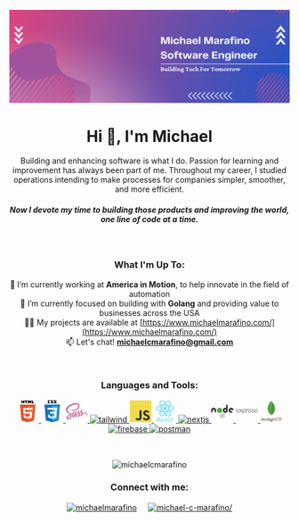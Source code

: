 ![](https://github.com/michaelcmarafino/michaelcmarafino/blob/main/michaelMarafino.png)
<br>

<h1 align="center">Hi 👋, I'm Michael</h1>
<p align="center">Building and enhancing software is what I do. Passion for learning and improvement has always been part of me. Throughout my career, I studied operations intending to make processes for companies simpler, smoother, and more efficient.
</p>
<h5 align="center">
Now I devote my time to building those products and improving the world, one line of code at a time.
</h5>

<br>
<div align="center">
<h3 align="center">What I'm Up To:</h3>

🔭 I’m currently working at **America in Motion**, to help innovate in the field of automation <br />
🌱 I’m currently focused on building with **Golang** and providing value to businesses across the USA <br />
👨‍💻 My projects are available at [https://www.michaelmarafino.com/](https://www.michaelmarafino.com/) <br />
📫 Let's chat! **michaelcmarafino@gmail.com**
</div>

<br>
<h3 align="center">Languages and Tools:</h3>
<p align="center"> 
<a href="https://developer.mozilla.org/en-US/docs/Web/HTML" target="_blank" rel="noreferrer"> <img src="https://raw.githubusercontent.com/devicons/devicon/master/icons/html5/html5-original-wordmark.svg" alt="html5" width="40" height="40"/> </a> 
<a href="https://developer.mozilla.org/en-US/docs/Web/CSS" target="_blank" rel="noreferrer"> <img src="https://raw.githubusercontent.com/devicons/devicon/master/icons/css3/css3-original-wordmark.svg" alt="css3" width="40" height="40"/> </a> 
<a href="https://sass-lang.com" target="_blank" rel="noreferrer"> <img src="https://raw.githubusercontent.com/devicons/devicon/master/icons/sass/sass-original.svg" alt="sass" width="40" height="40"/> </a> 
<a href="https://tailwindcss.com/" target="_blank" rel="noreferrer"> <img src="https://www.vectorlogo.zone/logos/tailwindcss/tailwindcss-icon.svg" alt="tailwind" width="40" height="40"/> </a> 
<a href="https://developer.mozilla.org/en-US/docs/Web/JavaScript" target="_blank" rel="noreferrer"> <img src="https://raw.githubusercontent.com/devicons/devicon/master/icons/javascript/javascript-original.svg" alt="javascript" width="40" height="40"/> </a> 
<a href="https://reactjs.org/" target="_blank" rel="noreferrer"> <img src="https://raw.githubusercontent.com/devicons/devicon/master/icons/react/react-original-wordmark.svg" alt="react" width="40" height="40"/> </a>
<a href="https://nextjs.org/" target="_blank" rel="noreferrer"> <img src="https://cdn.worldvectorlogo.com/logos/nextjs-2.svg" alt="nextjs" width="40" height="40"/> </a> 
<a href="https://nodejs.org" target="_blank" rel="noreferrer"> <img src="https://raw.githubusercontent.com/devicons/devicon/master/icons/nodejs/nodejs-original-wordmark.svg" alt="nodejs" width="40" height="40"/> </a> 
<a href="https://expressjs.com" target="_blank" rel="noreferrer"> <img src="https://raw.githubusercontent.com/devicons/devicon/master/icons/express/express-original-wordmark.svg" alt="express" width="40" height="40"/> </a>  
<a href="https://www.mongodb.com/" target="_blank" rel="noreferrer"> <img src="https://raw.githubusercontent.com/devicons/devicon/master/icons/mongodb/mongodb-original-wordmark.svg" alt="mongodb" width="40" height="40"/> </a> 
<!-- <a href="https://www.postgresql.org" target="_blank" rel="noreferrer"> <img src="https://raw.githubusercontent.com/devicons/devicon/master/icons/postgresql/postgresql-original-wordmark.svg" alt="postgresql" width="40" height="40"/> </a>  -->
<a href="https://firebase.google.com/" target="_blank" rel="noreferrer"> <img src="https://www.vectorlogo.zone/logos/firebase/firebase-icon.svg" alt="firebase" width="40" height="40"/> </a> 
<a href="https://postman.com" target="_blank" rel="noreferrer"> <img src="https://www.vectorlogo.zone/logos/getpostman/getpostman-icon.svg" alt="postman" width="40" height="40"/> </a>  
</p>

<br>
<p align="center"><img align="center" src="https://github-readme-streak-stats.herokuapp.com/?user=michaelcmarafino&" alt="michaelcmarafino" /></p>

<h3 align="center">Connect with me:</h3>
<p align="center">
<a href="https://twitter.com/michaelmarafino" target="blank"><img align="center" src="https://raw.githubusercontent.com/rahuldkjain/github-profile-readme-generator/master/src/images/icons/Social/twitter.svg" alt="michaelmarafino" height="40" width="40" /></a>
&nbsp;
&nbsp;
<a href="https://linkedin.com/in/michael-c-marafino/" target="blank"><img align="center" src="https://raw.githubusercontent.com/rahuldkjain/github-profile-readme-generator/master/src/images/icons/Social/linked-in-alt.svg" alt="michael-c-marafino/" height="40" width="40" /></a>
</p>


